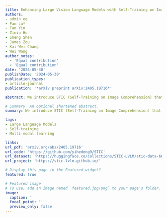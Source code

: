 ```yaml
---
title: Enhancing Large Vision Language Models with Self-Training on Image Comprehension
authors:
- admin_eq 
- Pan Lu* 
- Fan Yin
- Ziniu Hu
- Sheng Shen
- James Zou
- Kai-Wei Chang
- Wei Wang
author_notes:
  - 'Equal contribution'
  - 'Equal contribution'
date: '2024-05-30'
publishDate: '2024-05-30'
publication_types:
- article-journal
publication: '*arXiv preprint arXiv:2405.19716*'

abstract: We introduce STIC (Self-Training on Image Comprehension) that enhances the understanding and reasoning capabilities of LVLMs through self-generated data. Our experiments across seven benchmarks, including ScienceQA, TextVQA, ChartQA, LLaVA-Bench, MMBench, MM-Vet, and MathVista, demonstrate a notable average accuracy gain of 4.0% by self-training.  

# Summary. An optional shortened abstract.
summary: We introduce STIC (Self-Training on Image Comprehension) that enhances the understanding and reasoning capabilities of LVLMs through self-generated data. Our experiments across seven benchmarks, including ScienceQA, TextVQA, ChartQA, LLaVA-Bench, MMBench, MM-Vet, and MathVista, demonstrate a notable average accuracy gain of 4.0% by self-training.   

tags:
- Large Language Models
- Self-training
- Multi-modal learning

links:
url_pdf: 'arxiv.org/abs/2405.19716'
url_code: 'https://github.com/yihedeng9/STIC'
url_dataset: 'https://huggingface.co/collections/STIC-LVLM/stic-data-6658e7f93aa5d4bb34ef140b'
url_project: 'https://stic-lvlm.github.io/'

# Display this page in the Featured widget?
featured: true

# Featured image
# To use, add an image named `featured.jpg/png` to your page's folder.
image:
  caption: ''
  focal_point: ''
  preview_only: false
---
```

